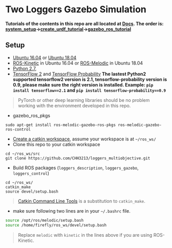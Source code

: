 # Two Loggers Gazebo Simulation
**Tutorials of the contents in this repo are all located at [Docs](https://github.com/linZHank/two_loggers/tree/master/Docs). The order is: [system_setup](https://github.com/linZHank/two_loggers/blob/master/Docs/system_setup.md)->[create_urdf_tutorial](https://github.com/linZHank/two_loggers/blob/master/Docs/create_urdf_tutorial.md)->[gazebo_ros_tutorial](https://github.com/linZHank/two_loggers/blob/master/Docs/gazebo_ros_tutorial.md)**

## Setup
- [Ubuntu 16.04](http://releases.ubuntu.com/16.04/) or [Ubuntu 18.04](http://releases.ubuntu.com/18.04/)
- [ROS-Kinetic](http://wiki.ros.org/kinetic) in Ubuntu 16.04 or [ROS-Melodic](http://wiki.ros.org/melodic) in Ubuntu 18.04
- [Python 2.7](https://www.python.org/download/releases/2.7/),
- [TensorFlow 2](https://www.tensorflow.org/) and [TensorFlow Probability](https://www.tensorflow.org/probability)
**The lastest Python2 supported tensorflow2 version is 2.1, tensorflow-probability version is 0.9, please make sure the right
version is installed. Example: `pip install tensorflow==2.1` and `pip install tensorflow-probability==0.9`**

> PyTorch or other deep learning libraries should be no problem working with the environment developed in this repo.

- gazebo_ros_pkgs
``` console
sudo apt-get install ros-melodic-gazebo-ros-pkgs ros-melodic-gazebo-ros-control
```
- [Create a catkin workspace](http://wiki.ros.org/catkin/Tutorials/create_a_workspace), assume your workspace is at `~/ros_ws/`
- Clone this repo to your catkin workspace
```console
cd ~/ros_ws/src
git clone https://github.com/CHH3213/loggers_multiobjective.git
```
- Build ROS packages (`loggers_description`, `loggers_gazebo`, `loggers_control`)

``` console
cd ~/ros_ws/
catkin_make
source devel/setup.bash
```
> [Catkin Command Line Tools](https://catkin-tools.readthedocs.io/en/latest/) is a substitution to `catkin_make`.

- make sure following two lines are in your `~/.bashrc` file.
``` bash
source /opt/ros/melodic/setup.bash
source /home/firefly/ros_ws/devel/setup.bash
```
> Replace `melodic` with `kinetic` in the lines above if you are using ROS-Kinetic.

